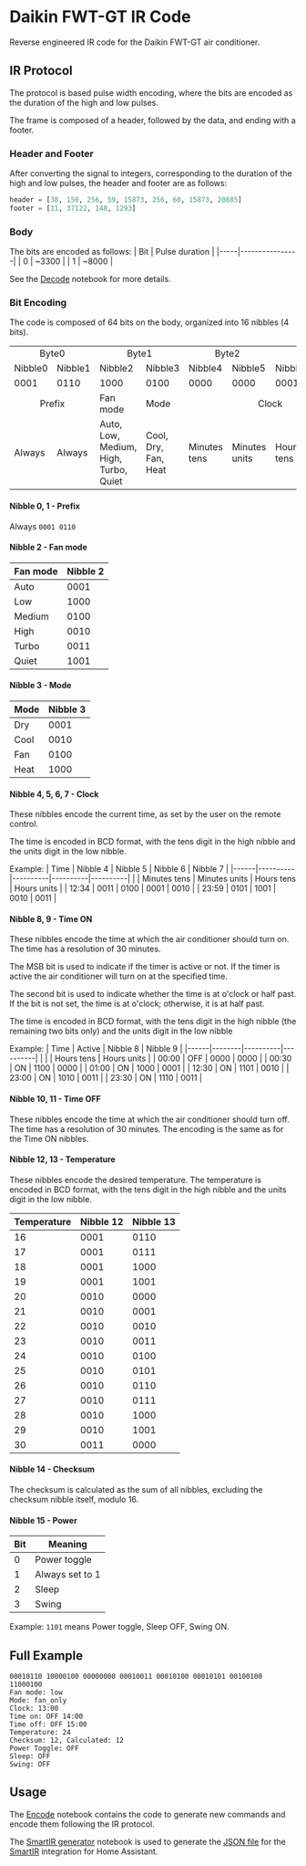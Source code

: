 # Daikin FWT-GT IR Code

Reverse engineered IR code for the Daikin FWT-GT air conditioner.

## IR Protocol

The protocol is based pulse width encoding, where the bits are encoded as the duration of the high and low pulses. 

The frame is composed of a header, followed by the data, and ending with a footer.

### Header and Footer

After converting the signal to integers, corresponding to the duration of the high and low pulses, the header and footer are as follows:

```python
header = [38, 150, 256, 59, 15873, 256, 60, 15873, 20885]
footer = [11, 37122, 148, 1293]
```

### Body

The bits are encoded as follows:
| Bit | Pulse duration |
|-----|----------------|
| 0   | ~3300 |
| 1   | ~8000 |

See the [Decode](./decode.ipynb) notebook for more details.

### Bit Encoding

The code is composed of 64 bits on the body, organized into 16 nibbles (4 bits).

<table>
  <tr>
    <td colspan="2" style="text-align:center;">Byte0</td>
    <td colspan="2" style="text-align:center;">Byte1</td>
    <td colspan="2" style="text-align:center;">Byte2</td>
    <td colspan="2" style="text-align:center;">Byte3</td>
    <td colspan="2" style="text-align:center;">Byte4</td>
    <td colspan="2" style="text-align:center;">Byte5</td>
    <td colspan="2" style="text-align:center;">Byte6</td>
    <td colspan="2" style="text-align:center;">Byte7</td>
  </tr>
  <tr>
    <td>Nibble0</td>
    <td>Nibble1</td>
    <td>Nibble2</td>
    <td>Nibble3</td>
    <td>Nibble4</td>
    <td>Nibble5</td>
    <td>Nibble6</td>
    <td>Nibble7</td>
    <td>Nibble8</td>
    <td>Nibble9</td>
    <td>Nibble10</td>
    <td>Nibble11</td>
    <td>Nibble12</td>
    <td>Nibble13</td>
    <td>Nibble14</td>
    <td>Nibble15</td>
  </tr>
  <tr>
    <td>0001</td>
    <td>0110</td>
    <td>1000</td>
    <td>0100</td>
    <td>0000</td>
    <td>0000</td>
    <td>0001</td>
    <td>0011</td>
    <td>0001</td>
    <td>0100</td>
    <td>0001</td>
    <td>0101</td>
    <td>0010</td>
    <td>0100</td>
    <td>1100</td>
    <td>0100</td>
  </tr>
  <tr>
    <td colspan="2" style="text-align:center;">Prefix</td>
    <td>Fan mode</td>
    <td>Mode</td>
    <td colspan="4" style="text-align:center;">Clock</td>
    <td colspan="2" style="text-align:center;">Time ON</td>
    <td colspan="2" style="text-align:center;">Time OFF</td>
    <td colspan="2" style="text-align:center;">Temperature</td>
    <td>Checksum</td>
    <td>Power</td>
  </tr>
  <tr>
    <td>Always</td>
    <td>Always</td>
    <td>Auto, Low, Medium, High, Turbo, Quiet</td>
    <td>Cool, Dry, Fan, Heat </td>
    <td>Minutes tens</td>
    <td>Minutes units</td>
    <td>Hours tens</td>
    <td>Hours units</td>
    <td>Active + Halfhour + Hours tens</td>
    <td>Hours units</td>
    <td>Active + Halfhour + Hours tens</td>
    <td>Hours units</td>
    <td>Tens</td>
    <td>Units</td>
    <td>Sum(nibbles)%16</td>
    <td>Power + Sleep + Swing</td>
</table>


#### Nibble 0, 1 - Prefix

Always `0001 0110`

#### Nibble 2 - Fan mode

| Fan mode | Nibble 2 |
|----------|----------|
| Auto     | 0001     |
| Low      | 1000     |
| Medium   | 0100     |
| High     | 0010     |
| Turbo    | 0011     |
| Quiet    | 1001     |

#### Nibble 3 - Mode

| Mode     | Nibble 3 |
|----------|----------|
| Dry      | 0001     |
| Cool     | 0010     |
| Fan      | 0100     |
| Heat     | 1000     |

#### Nibble 4, 5, 6, 7 - Clock

These nibbles encode the current time, as set by the user on the remote control.

The time is encoded in BCD format, with the tens digit in the high nibble and the units digit in the low nibble.

Example:
| Time | Nibble 4 | Nibble 5 | Nibble 6 | Nibble 7 |
|------|----------|----------|----------|----------|
|      | Minutes tens | Minutes units | Hours tens | Hours units |
| 12:34 | 0011 | 0100 | 0001 | 0010 |
| 23:59 | 0101 | 1001 | 0010 | 0011 |

#### Nibble 8, 9 - Time ON

These nibbles encode the time at which the air conditioner should turn on. The time has a resolution of 30 minutes.

The MSB bit is used to indicate if the timer is active or not. If the timer is active the air conditioner will turn on at the specified time.

The second bit is used to indicate whether the time is at o'clock or half past. If the bit is not set, the time is at o'clock; otherwise, it is at half past.

The time is encoded in BCD format, with the tens digit in the high nibble (the remaining two bits only) and the units digit in the low nibble

Example:
| Time | Active | Nibble 8 | Nibble 9 |
|------|--------|----------|----------|
|      |        | Hours tens | Hours units |
| 00:00 | OFF | 0000 | 0000 |
| 00:30 | ON  | 1100 | 0000 |
| 01:00 | ON  | 1000 | 0001 |
| 12:30 | ON  | 1101 | 0010 |
| 23:00 | ON  | 1010 | 0011 |
| 23:30 | ON  | 1110 | 0011 |

#### Nibble 10, 11 - Time OFF

These nibbles encode the time at which the air conditioner should turn off. The time has a resolution of 30 minutes. The encoding is the same as for the Time ON nibbles.

#### Nibble 12, 13 - Temperature

These nibbles encode the desired temperature. The temperature is encoded in BCD format, with the tens digit in the high nibble and the units digit in the low nibble.

| Temperature | Nibble 12 | Nibble 13 |
|-------------|-----------|-----------|
| 16          | 0001      | 0110      |
| 17          | 0001      | 0111      |
| 18          | 0001      | 1000      |
| 19          | 0001      | 1001      |
| 20          | 0010      | 0000      |
| 21          | 0010      | 0001      |
| 22          | 0010      | 0010      |
| 23          | 0010      | 0011      |
| 24          | 0010      | 0100      |
| 25          | 0010      | 0101      |
| 26          | 0010      | 0110      |
| 27          | 0010      | 0111      |
| 28          | 0010      | 1000      |
| 29          | 0010      | 1001      |
| 30          | 0011      | 0000      |

#### Nibble 14 - Checksum

The checksum is calculated as the sum of all nibbles, excluding the checksum nibble itself, modulo 16.

#### Nibble 15 - Power

| Bit | Meaning |
|-----|---------|
| 0   | Power toggle |
| 1   | Always set to 1 |
| 2   | Sleep |
| 3   | Swing |

Example: `1101` means Power toggle, Sleep OFF, Swing ON.

## Full Example

```plaintext
00010110 10000100 00000000 00010011 00010100 00010101 00100100 11000100
Fan mode: low
Mode: fan_only
Clock: 13:00
Time on: OFF 14:00
Time off: OFF 15:00
Temperature: 24
Checksum: 12, Calculated: 12
Power Toggle: OFF
Sleep: OFF
Swing: OFF
```

## Usage

The [Encode](./encode.ipynb) notebook contains the code to generate new commands and encode them following the IR protocol.

The [SmartIR generator](./smartir_json_generator.ipynb) notebook is used to generate the [JSON file](./3102.json) for the [SmartIR](https://github.com/litinoveweedle/SmartIR) integration for Home Assistant.